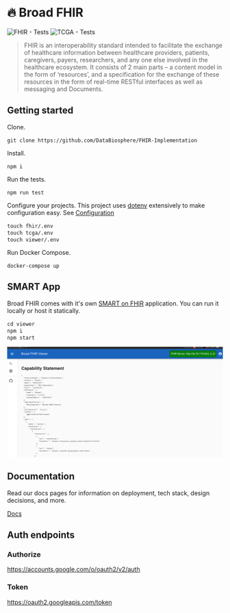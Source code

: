 # 🔥 Broad FHIR

![FHIR - Tests](https://github.com/DataBiosphere/FHIR/workflows/FHIR%20-%20Tests/badge.svg)
![TCGA - Tests](https://github.com/DataBiosphere/FHIR/workflows/TCGA%20-%20Tests/badge.svg)

> FHIR is an interoperability standard intended to facilitate the exchange of healthcare information between healthcare providers, patients, caregivers, payers, researchers, and any one else involved in the healthcare ecosystem. It consists of 2 main parts – a content model in the form of ‘resources’, and a specification for the exchange of these resources in the form of real-time RESTful interfaces as well as messaging and Documents.

## Getting started

Clone.

```
git clone https://github.com/DataBiosphere/FHIR-Implementation
```

Install.

```
npm i
```

Run the tests.

```
npm run test
```

Configure your projects. This project uses [dotenv](https://github.com/motdotla/dotenv) extensively to make configuration easy. See [Configuration](./docs/CONFIGURATION.md)

```
touch fhir/.env
touch tcga/.env
touch viewer/.env
```

Run Docker Compose.

```
docker-compose up
```

## SMART App

Broad FHIR comes with it's own [SMART on FHIR](http://www.hl7.org/fhir/smart-app-launch/) application. You can run it locally or host it statically.

```
cd viewer
npm i
npm start
```

![Viewer](./docs/images/viewer.png)

## Documentation

Read our docs pages for information on deployment, tech stack, design decisions, and more.

[Docs](./docs/INDEX.md)

## Auth endpoints

### Authorize

https://accounts.google.com/o/oauth2/v2/auth

### Token

https://oauth2.googleapis.com/token
